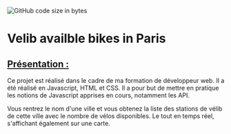 ![GitHub code size in bytes](https://img.shields.io/github/languages/code-size/rockethelll/Api_Velib_availables_Paris)

# Velib availble bikes in Paris

## <ins>Présentation :</ins>

Ce projet est réalisé dans le cadre de ma formation de développeur web. Il a été réalisé en Javascript, HTML et CSS. Il a pour but de mettre en pratique les notions de Javascript apprises en cours, notamment les API.

Vous rentrez le nom d'une ville et vous obtenez la liste des stations de vélib de cette ville avec le nombre de vélos disponibles. Le tout en temps réel, s'affichant également sur une carte.

<br>
